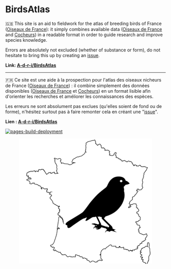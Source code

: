 # BirdsAtlas
🇬🇧 This site is an aid to fieldwork for the atlas of breeding birds of France ([Oiseaux de France](https://oiseauxdefrance.org/)): it simply combines available data ([Oiseaux de France](https://oiseauxdefrance.org/) and [Cocheurs](https://www.cocheurs.fr/)) in a readable format in order to guide research and improve species knowledge.

Errors are absolutely not excluded (whether of substance or form), do not hesitate to bring this up by creating an [issue](https://github.com/A-d-r-i/birdsatlas/issues).

**Link: [A-d-r-i/BirdsAtlas](https://a-d-r-i.github.io/birdsatlas)**

* * * * *
🇫🇷 Ce site est une aide à la prospection pour l'atlas des oiseaux nicheurs de France ([Oiseaux de France](https://oiseauxdefrance.org/)) : il combine simplement des données disponibles ([Oiseaux de France](https://oiseauxdefrance.org/) et [Cocheurs](https://www.cocheurs.fr/)) en un format lisible afin d'orienter les recherches et améliorer les connaissances des espèces.

Les erreurs ne sont absolument pas exclues (qu'elles soient de fond ou de forme), n'hésitez surtout pas à faire remonter cela en créant une "[issue](https://github.com/A-d-r-i/birdsatlas/issues)".

**Lien : [A-d-r-i/BirdsAtlas](https://a-d-r-i.github.io/birdsatlas)**

[![pages-build-deployment](https://github.com/A-d-r-i/birdsatlas/actions/workflows/pages/pages-build-deployment/badge.svg)](https://github.com/A-d-r-i/birdsatlas/actions/workflows/pages/pages-build-deployment)

<p align="center"><img src="ASSETS/ICON.png"/></p>